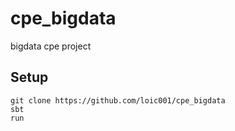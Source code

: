 # cpe_bigdata
bigdata cpe project


## Setup
    git clone https://github.com/loic001/cpe_bigdata
    sbt
    run
